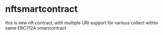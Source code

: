 # nftsmartcontract
this is new nft contract, with multiple URI support for various collect within same ERC712A smartcontract
